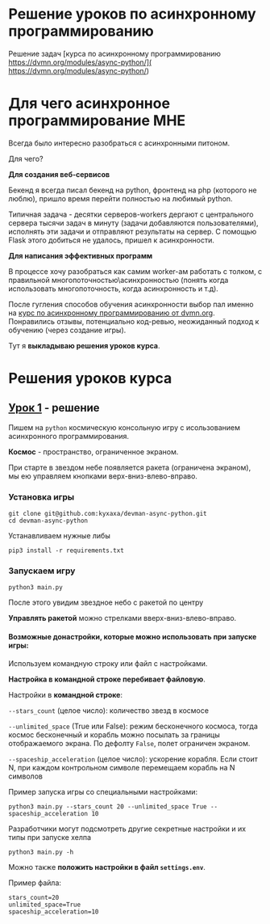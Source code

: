 # Решение уроков по асинхронному программированию

Решение задач [курса по асинхронному программированию https://dvmn.org/modules/async-python/]( https://dvmn.org/modules/async-python/)

# Для чего асинхронное программирование МНЕ

Всегда было интересно разобраться с асинхронными питоном. 

Для чего?

**Для создания веб-сервисов**

Бекенд я всегда писал бекенд на python, фронтенд на php (которого не люблю), пришло время перейти полностью на любимый python. 

Типичная задача - десятки серверов-workers дергают с центрального сервера тысячи задач в минуту (задачи добавляются пользователями), исполнять эти задачи и отправляют результаты на сервер. С помощью Flask этого добиться не удалось, пришел к асинхронности.

**Для написания эффективных программ**

В процессе хочу разобраться как самим worker-ам работать с толком, с правильной многопоточностью\асинхронностью (понять когда использовать многопоточность, когда асинхронность и т.д).

После гугления способов обучения асинхронности выбор пал именно на [курс по асинхронному программированию от dvmn.org]( https://dvmn.org/modules/async-python/). Понравились отзывы, потенциально код-ревью, неожиданный подход к обучению (через создание игры).

Тут я **выкладываю решения уроков курса**.

# Решения уроков курса

## [Урок 1](https://dvmn.org/modules/async-python/lesson/async-console-game/) - решение

Пишем на `python` космическую консольную игру с исользованием асинхронного программирования.

**Космос** - пространство, ограниченное экраном. 

При старте в звездом небе появляется ракета (ограничена экраном), мы ею управляем кнопками верх-вниз-влево-вправо.

### Установка игры


```
git clone git@github.com:kyxaxa/devman-async-python.git
cd devman-async-python
```

Устанавливаем нужные либы

```
pip3 install -r requirements.txt
```

### Запускаем игру


```shell 
python3 main.py
```

После этого увидим звездное небо c ракетой по центру

**Управлять ракетой** можно стрелками вверх-вниз-влево-вправо.

#### Возможные донастройки, которые можно использовать при запуске игры:

Используем командную строку или файл с настройками. 

**Настройка в командной строке перебивает файловую**.

Настройки в **командной строке**:

`--stars_count` (целое число): количество звезд в космосе

`--unlimited_space` (True или False): режим бесконечного космоса, тогда космос бесконечный и корабль можно посылать за границы отображаемого экрана. По дефолту `False`, полет ограничен экраном. 

`--spaceship_acceleration` (целое число): ускорение корабля. Если стоит N, при каждом контрольном символе перемещаем корабль на N символов

Пример запуска игры со специальными настройками:

```shell 
python3 main.py --stars_count 20 --unlimited_space True --spaceship_acceleration 10
```

Разработчики могут подсмотреть другие секретные настройки и их типы при запуске хелпа
```shell 
python3 main.py -h
```

Можно также **положить настройки в файл `settings.env`**.

Пример файла:

```
stars_count=20
unlimited_space=True
spaceship_acceleration=10
```
